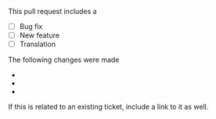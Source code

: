 This pull request includes a

-   [ ] Bug fix
-   [ ] New feature
-   [ ] Translation

The following changes were made

-
-
-

If this is related to an existing ticket, include a link to it as well.

